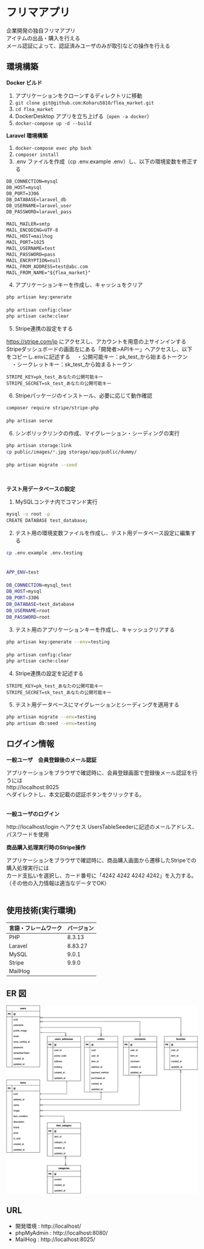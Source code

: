 # フリマアプリ

企業開発の独自フリマアプリ  
アイテムの出品・購入を行える  
メール認証によって、認証済みユーザのみが取引などの操作を行える

## 環境構築

**Docker ビルド**

1. アプリケーションをクローンするディレクトリに移動
2. `git clone git@github.com:Koharu5810/flea_market.git`
3. `cd flea_market`
4. DockerDesktop アプリを立ち上げる（`open -a docker`）
5. `docker-compose up -d --build`

**Laravel 環境構築**

1. `docker-compose exec php bash`
2. `composer install`
3. .env ファイルを作成（cp .env.example .env）し、以下の環境変数を修正する

```text
DB_CONNECTION=mysql
DB_HOST=mysql
DB_PORT=3306
DB_DATABASE=laravel_db
DB_USERNAME=laravel_user
DB_PASSWORD=laravel_pass

MAIL_MAILER=smtp
MAIL_ENCODING=UTF-8
MAIL_HOST=mailhog
MAIL_PORT=1025
MAIL_USERNAME=test
MAIL_PASSWORD=pass
MAIL_ENCRYPTION=null
MAIL_FROM_ADDRESS=test@abc.com
MAIL_FROM_NAME="${flea_market}"
```

4. アプリケーションキーを作成し、キャッシュをクリア

```bash
php artisan key:generate

php artisan config:clear
php artisan cache:clear
```

5. Stripe連携の設定をする

https://stripe.com/jp にアクセスし、アカウントを用意の上サインインする
Stripeダッシュボードの画面左にある「開発者>APIキー」へアクセスし、以下をコピーし.envに記述する
　・公開可能キー：pk_test_から始まるトークン
　・シークレットキー：sk_test_から始まるトークン

```text
STRIPE_KEY=pk_test_あなたの公開可能キー
STRIPE_SECRET=sk_test_あなたの公開可能キー
```

6. Stripeパッケージのインストール、必要に応じて動作確認

``` bash
composer require stripe/stripe-php

php artisan serve
```

6. シンボリックリンクの作成、マイグレーション・シーディングの実行

```bash
php artisan storage:link
cp public/images/*.jpg storage/app/public/dummy/

php artisan migrate --seed
```
<br>

**テスト用データベースの設定**

1. MySQLコンテナ内でコマンド実行

``` bash
mysql -u root -p
CREATE DATABASE test_database;
```

2. テスト用の環境変数ファイルを作成し、テスト用データベース設定に編集する

``` bash
cp .env.example .env.testing


APP_ENV=test

DB_CONNECTION=mysql_test
DB_HOST=mysql
DB_PORT=3306
DB_DATABASE=test_database
DB_USERNAME=root
DB_PASSWORD=root
```

3. テスト用のアプリケーションキーを作成し、キャッシュクリアする

``` bash
php artisan key:generate --env=testing

php artisan config:clear
php artisan cache:clear
```

4. Stripe連携の設定を記述する

```text
STRIPE_KEY=pk_test_あなたの公開可能キー
STRIPE_SECRET=sk_test_あなたの公開可能キー
```

5. テスト用データベースにマイグレーションとシーディングを適用する

``` bash
php artisan migrate --env=testing
php artisan db:seed --env=testing
```


## ログイン情報

**一般ユーザ　会員登録後のメール認証**

アプリケーションをブラウザで確認時に、会員登録画面で登録後メール認証を行うには  
http://localhost:8025  
へダイレクトし、本文記載の認証ボタンをクリックする。
<br><br>

**一般ユーザのログイン**

http://localhost/login へアクセス
UsersTableSeederに記述のメールアドレス、パスワードを使用

**商品購入処理実行時のStripe操作**

アプリケーションをブラウザで確認時に、商品購入画面から遷移したStripeでの購入処理実行には  
カード支払いを選択し、カード番号に「4242 4242 4242 4242」を入力する。  
（その他の入力情報は適当なデータでOK）
<br><br>


## 使用技術(実行環境)

| 言語・フレームワーク | バージョン |
| :------------------- | :--------- |
| PHP                  | 8.3.13     |
| Laravel              | 8.83.27    |
| MySQL                | 9.0.1      |
| Stripe               | 9.9.0      |
| MailHog              |            |

## ER 図

![alt](erd.png)

## URL

- 開発環境 : http://localhost/
- phpMyAdmin : http://localhost:8080/
- MailHog : http://localhost:8025/
